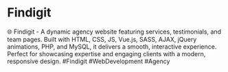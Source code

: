 # Findigit
🌐 Findigit - A dynamic agency website featuring services, testimonials, and team pages. Built with HTML, CSS, JS, Vue.js, SASS, AJAX, jQuery animations, PHP, and MySQL, it delivers a smooth, interactive experience. Perfect for showcasing expertise and engaging clients with a modern, responsive design. #Findigit #WebDevelopment #Agency
